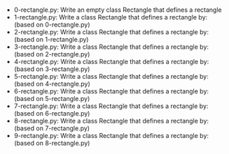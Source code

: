 ###
- 0-rectangle.py: Write an empty class Rectangle that defines a rectangle
- 1-rectangle.py: Write a class Rectangle that defines a rectangle by: (based on 0-rectangle.py)
- 2-rectangle.py: Write a class Rectangle that defines a rectangle by: (based on 1-rectangle.py)
- 3-rectangle.py: Write a class Rectangle that defines a rectangle by: (based on 2-rectangle.py)
- 4-rectangle.py: Write a class Rectangle that defines a rectangle by: (based on 3-rectangle.py)
- 5-rectangle.py: Write a class Rectangle that defines a rectangle by: (based on 4-rectangle.py)
- 6-rectangle.py: Write a class Rectangle that defines a rectangle by: (based on 5-rectangle.py)
- 7-rectangle.py: Write a class Rectangle that defines a rectangle by: (based on 6-rectangle.py)
- 8-rectangle.py: Write a class Rectangle that defines a rectangle by: (based on 7-rectangle.py)
- 9-rectangle.py: Write a class Rectangle that defines a rectangle by: (based on 8-rectangle.py)
